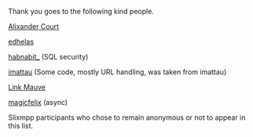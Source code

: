 Thank you goes to the following kind people.

[Alixander Court](https://alixandercourt.com/)

[edhelas](https://github.com/edhelas/atomtopubsub)

[habnabit_](irc://irc.libera.chat/#python) (SQL security)

[imattau](https://github.com/imattau/atomtopubsub) (Some code, mostly URL handling, was taken from imattau)

[Link Mauve](https://linkmauve.fr/contact.xhtml)

[magicfelix]() (async)

Slixmpp participants who chose to remain anonymous or not to appear in this list.
